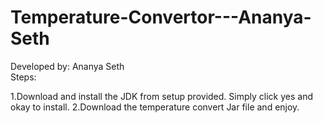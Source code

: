 # Temperature-Convertor---Ananya-Seth
Developed by: Ananya Seth <br>
Steps:

1.Download and install the JDK from setup provided. Simply click yes and okay to install.
2.Download the temperature convert Jar file and enjoy.
